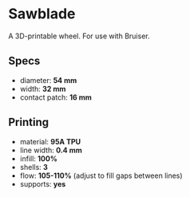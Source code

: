 # Sawblade
A 3D-printable wheel. For use with Bruiser.

## Specs
- diameter: **54 mm**
- width: **32 mm**
- contact patch: **16 mm**

## Printing
- material: **95A TPU**
- line width: **0.4 mm**
- infill: **100%**
- shells: **3**
- flow: **105-110%** (adjust to fill gaps between lines)
- supports: **yes**
